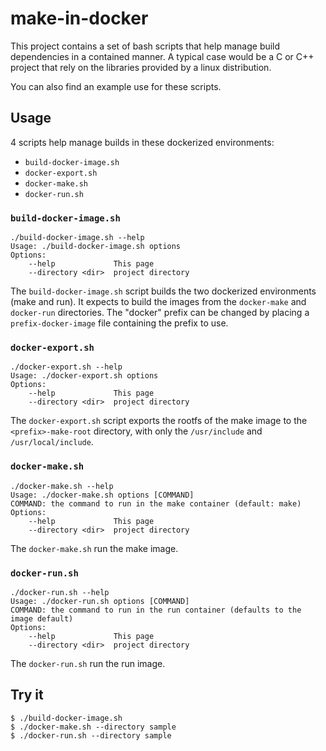 # make-in-docker

This project contains a set of bash scripts that help manage build dependencies in a contained manner. A typical case would be a C or C++ project that rely on the libraries provided by a linux distribution.

You can also find an example use for these scripts.

## Usage

4 scripts help manage builds in these dockerized environments:
- `build-docker-image.sh`
- `docker-export.sh`
- `docker-make.sh`
- `docker-run.sh`


### `build-docker-image.sh`

```
./build-docker-image.sh --help               
Usage: ./build-docker-image.sh options
Options:
    --help             This page
    --directory <dir>  project directory
```

The `build-docker-image.sh` script builds the two dockerized environments (make and run). It expects to build the images from the `docker-make` and `docker-run` directories. The "docker" prefix can be changed by placing a `prefix-docker-image` file containing the prefix to use.


### `docker-export.sh`

```
./docker-export.sh --help               
Usage: ./docker-export.sh options
Options:
    --help             This page
    --directory <dir>  project directory
```

The `docker-export.sh` script exports the rootfs of the make image to the `<prefix>-make-root` directory, with only the `/usr/include` and `/usr/local/include`.


### `docker-make.sh`

```
./docker-make.sh --help               
Usage: ./docker-make.sh options [COMMAND]
COMMAND: the command to run in the make container (default: make)
Options:
    --help             This page
    --directory <dir>  project directory
```

The `docker-make.sh` run the make image.


### `docker-run.sh`

```
./docker-run.sh --help               
Usage: ./docker-run.sh options [COMMAND]
COMMAND: the command to run in the run container (defaults to the image default)
Options:
    --help             This page
    --directory <dir>  project directory
```

The `docker-run.sh` run the run image.


## Try it
```
$ ./build-docker-image.sh
$ ./docker-make.sh --directory sample
$ ./docker-run.sh --directory sample
```
